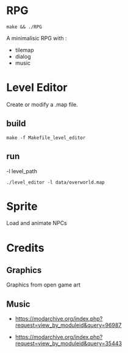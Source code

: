 # RPG 

    make && ./RPG

A minimalisic RPG with : 

* tilemap
* dialog
* music

# Level Editor

Create or modify a .map file. 

## build 

    make -f Makefile_level_editor

## run 

-l level_path

    ./level_editor -l data/overworld.map

# Sprite 

Load and animate NPCs

# Credits 

## Graphics 

Graphics from open game art

## Music 

* https://modarchive.org/index.php?request=view_by_moduleid&query=96987

* https://modarchive.org/index.php?request=view_by_moduleid&query=35443